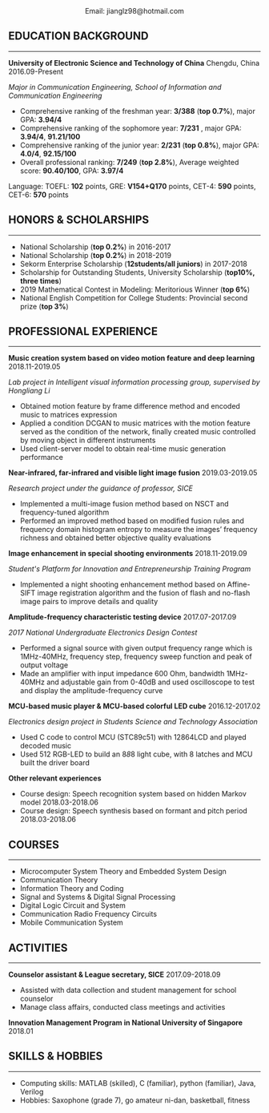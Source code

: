 <center>Email:   jianglz98@hotmail.com</center>

EDUCATION BACKGROUND
-----
********

__University of Electronic Science and Technology of China__ 	Chengdu, China	2016.09-Present

_Major in Communication Engineering, School of Information and Communication Engineering_

- Comprehensive ranking of the freshman year: __3/388__ (__top 0.7%__), major GPA: __3.94/4__
- Comprehensive ranking of the sophomore year: __7/231__ , major GPA: __3.94/4__, __91.21/100__
- Comprehensive ranking of the junior year: __2/231__ (__top 0.8%__), major GPA: __4.0/4__, __92.15/100__
- Overall professional ranking: __7/249__ (__top 2.8%__), Average weighted score: __90.40/100__, GPA: __3.97/4__

Language: TOEFL: __102__ points, GRE: __V154+Q170__ points, CET-4: __590__ points, CET-6: __570__ points

HONORS & SCHOLARSHIPS
-----
********

- National Scholarship (__top 0.2%__) in 2016-2017
- National Scholarship (__top 0.2%__) in 2018-2019
- Sekorm Enterprise Scholarship (**12students/all juniors**) in 2017-2018	
- Scholarship for Outstanding Students, University Scholarship (__top10%, three times__)
- 2019 Mathematical Contest in Modeling: Meritorious Winner (__top 6%__)
- National English Competition for College Students: Provincial second prize (__top 3%__)

PROFESSIONAL EXPERIENCE
-----
********

__Music creation system based on video motion feature and deep learning__	    2018.11-2019.05	

_Lab project in Intelligent visual information processing group, supervised by Hongliang Li_
	
- Obtained motion feature by frame difference method and encoded music to matrices expression 	
- Applied a condition DCGAN to music matrices with the motion feature served as the condition of the network, finally created music controlled by moving object in different instruments	
- Used client-server model to obtain real-time music generation performance	

__Near-infrared, far-infrared and visible light image fusion__				    2019.03-2019.05
	
_Research project under the guidance of professor, SICE_	

- Implemented a multi-image fusion method based on NSCT and frequency-tuned algorithm	
- Performed an improved method based on modified fusion rules and frequency domain histogram entropy to measure the images’ frequency richness and obtained better objective quality evaluations 

__Image enhancement in special shooting environments__			            2018.11-2019.09

_Student's Platform for Innovation and Entrepreneurship Training Program_
	
- Implemented a night shooting enhancement method based on Affine-SIFT image registration algorithm and the fusion of flash and no-flash image pairs to improve details and quality
	
__Amplitude-frequency characteristic testing device__				            2017.07-2017.09
	
_2017 National Undergraduate Electronics Design Contest_	

- Performed a signal source with given output frequency range which is 1MHz-40MHz, frequency step, frequency sweep function and peak of output voltage	
- Made an amplifier with input impedance 600 Ohm, bandwidth 1MHz-40MHz and adjustable gain from 0-40dB and used oscilloscope to test and display the amplitude-frequency curve
	
__MCU-based music player & MCU-based colorful LED cube__				    2016.12-2017.02

_Electronics design project in Students Science and Technology Association_	

- Used C code to control MCU (STC89c51) with 12864LCD and played decoded music	
- Used 512 RGB-LED to build an 8*8*8 light cube, with 8 latches and MCU built the driver board	

__Other relevant experiences__	

 - Course design: Speech recognition system based on hidden Markov model	2018.03-2018.06	
 - Course design: Speech synthesis based on formant and pitch period		    2018.03-2018.06

COURSES
-----
********
 - Microcomputer System Theory and Embedded System Design
 - Communication Theory
 - Information Theory and Coding
 - Signal and Systems & Digital Signal Processing
 - Digital Logic Circuit and System
 - Communication Radio Frequency Circuits
 - Mobile Communication System

ACTIVITIES
-----
********

__Counselor assistant & League secretary, SICE__								2017.09-2018.09

- Assisted with data collection and student management for school counselor	
- Manage class affairs, conducted class meetings and activities	

__Innovation Management Program in National University of Singapore__     	2018.01

SKILLS & HOBBIES
-----
********

- Computing skills: MATLAB (skilled), C (familiar), python (familiar), Java, Verilog
- Hobbies: Saxophone (grade 7), go amateur ni-dan, basketball, fitness


